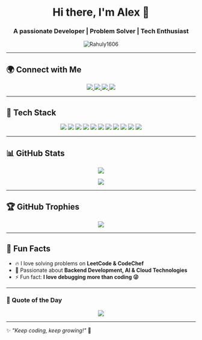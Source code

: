 <h1 align="center">Hi there, I'm Alex 👋</h1>
<h3 align="center">A passionate Developer | Problem Solver | Tech Enthusiast</h3>

<p align="center">
  <img src="https://komarev.com/ghpvc/?username=Rahuly1606&label=Profile%20Views&color=0e75b6&style=flat" alt="Rahuly1606" />
</p>

---

## 🌍 Connect with Me  
<p align="center">
  <a href="https://linkedin.com/in/rahuly1606" target="_blank">
    <img src="https://img.shields.io/badge/LinkedIn-%230077B5.svg?style=for-the-badge&logo=linkedin&logoColor=white" />
  </a>
  <a href="mailto:alexrahul9576@gmail.com" target="_blank">
    <img src="https://img.shields.io/badge/Email-D14836?style=for-the-badge&logo=gmail&logoColor=white" />
  </a>
  <a href="https://leetcode.com/u/klu2300090198/" target="_blank">
    <img src="https://img.shields.io/badge/LeetCode-%23FFA116.svg?style=for-the-badge&logo=leetcode&logoColor=black" />
  </a>
  <a href="https://www.codechef.com/users/klu2300090198" target="_blank">
    <img src="https://img.shields.io/badge/CodeChef-%235B4638.svg?style=for-the-badge&logo=codechef&logoColor=white" />
  </a>
</p>

---

## 🚀 Tech Stack  
<p align="center">
  <img src="https://img.shields.io/badge/Python-3670A0?style=for-the-badge&logo=python&logoColor=ffdd54" />
  <img src="https://img.shields.io/badge/Java-%23ED8B00.svg?style=for-the-badge&logo=openjdk&logoColor=white" />
  <img src="https://img.shields.io/badge/Django-%23092E20.svg?style=for-the-badge&logo=django&logoColor=white" />
  <img src="https://img.shields.io/badge/React-%2320232a.svg?style=for-the-badge&logo=react&logoColor=%2361DAFB" />
  <img src="https://img.shields.io/badge/Node.js-6DA55F?style=for-the-badge&logo=node.js&logoColor=white" />
  <img src="https://img.shields.io/badge/MySQL-4479A1.svg?style=for-the-badge&logo=mysql&logoColor=white" />
  <img src="https://img.shields.io/badge/Postgres-%23316192.svg?style=for-the-badge&logo=postgresql&logoColor=white" />
  <img src="https://img.shields.io/badge/MongoDB-%234ea94b.svg?style=for-the-badge&logo=mongodb&logoColor=white" />
  <img src="https://img.shields.io/badge/GoogleCloud-%234285F4.svg?style=for-the-badge&logo=google-cloud&logoColor=white" />
  <img src="https://img.shields.io/badge/AWS-%23FF9900.svg?style=for-the-badge&logo=amazon-aws&logoColor=white" />
  <img src="https://img.shields.io/badge/Netlify-%23000000.svg?style=for-the-badge&logo=netlify&logoColor=#00C7B7" />
</p>

---

## 📊 GitHub Stats  
<p align="center">
  <img src="https://github-readme-stats.vercel.app/api?username=Rahuly1606&theme=radical&show_icons=true&hide_border=false&include_all_commits=true&count_private=true" />
</p>
<p align="center">
  <img src="https://github-readme-stats.vercel.app/api/top-langs/?username=Rahuly1606&theme=radical&layout=compact&hide_border=false" />
</p>

---

## 🏆 GitHub Trophies  
<p align="center">
  <img src="https://github-profile-trophy.vercel.app/?username=Rahuly1606&theme=darkhub&margin-w=10" />
</p>

---

## 📌 Fun Facts  
- 🔥 I love solving problems on **LeetCode & CodeChef**  
- 🎯 Passionate about **Backend Development, AI & Cloud Technologies**  
- ⚡ Fun fact: **I love debugging more than coding 😜**  

---

### 🎯 Quote of the Day  
<p align="center">
  <img src="https://quotes-github-readme.vercel.app/api?type=horizontal&theme=radical" />
</p>

---

✨ *"Keep coding, keep growing!"* 🚀  
